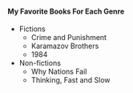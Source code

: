 #### My Favorite Books For Each Genre

* Fictions
  * Crime and Punishment
  * Karamazov Brothers
  * 1984
* Non-fictions
  * Why Nations Fail
  * Thinking, Fast and Slow
